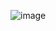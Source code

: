 ![image](https://user-images.githubusercontent.com/75828293/120243399-1abd8900-c285-11eb-91cb-5834a167f20e.png)
